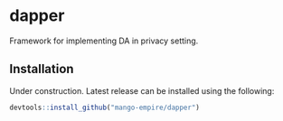 # dapper
Framework for implementing DA in privacy setting.

## Installation
Under construction. Latest release can be installed using the following: 

``` r
devtools::install_github("mango-empire/dapper")
```
